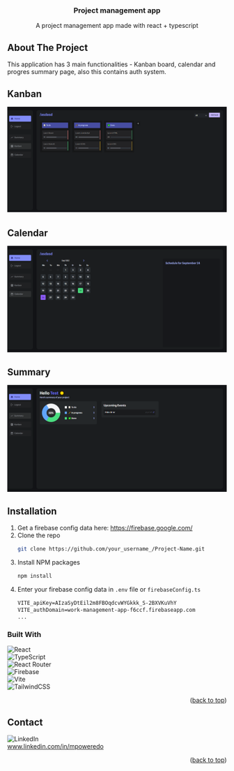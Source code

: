 <h3 align="center">Project management app</h3>

  <p align="center">
    A project management app made with react + typescript
    <br />

</div>




<!-- ABOUT THE PROJECT -->
## About The Project

This application has 3 main functionalities - Kanban board, calendar and progres summary page, also this contains auth system.

## Kanban

![Alt text](images/Kanban.png?raw=true "Kanban")

## Calendar

![Alt text](images/Calendar.png?raw=true "Kanban")

## Summary

![Alt text](images/Summary.png?raw=true "Kanban")

## Installation


1. Get a firebase config data here: https://firebase.google.com/
2. Clone the repo
   ```sh
   git clone https://github.com/your_username_/Project-Name.git
   ```
3. Install NPM packages
   ```sh
   npm install
   ```
4. Enter your firebase config data in `.env` file or `firebaseConfig.ts`
   ```
   VITE_apiKey=AIzaSyDtEil2m8FBOqdcvWYGkkk_S-2BXVKuVhY
   VITE_authDomain=work-management-app-f6ccf.firebaseapp.com
   ...
   ```

### Built With

![React](https://img.shields.io/badge/react-%2320232a.svg?style=for-the-badge&logo=react&logoColor=%2361DAFB)
<br>
![TypeScript](https://img.shields.io/badge/typescript-%23007ACC.svg?style=for-the-badge&logo=typescript&logoColor=white)
<br>
![React Router](https://img.shields.io/badge/React_Router-CA4245?style=for-the-badge&logo=react-router&logoColor=white)
<br>
![Firebase](https://img.shields.io/badge/Firebase-039BE5?style=for-the-badge&logo=Firebase&logoColor=white)
<br>
![Vite](https://img.shields.io/badge/vite-%23646CFF.svg?style=for-the-badge&logo=vite&logoColor=white)
<br>
![TailwindCSS](https://img.shields.io/badge/tailwindcss-%2338B2AC.svg?style=for-the-badge&logo=tailwind-css&logoColor=white)

<p align="right">(<a href="#readme-top">back to top</a>)</p>





## Contact


![LinkedIn](https://img.shields.io/badge/linkedin-%230077B5.svg?style=for-the-badge&logo=linkedin&logoColor=white) 
<br>
www.linkedin.com/in/mpoweredo

<p align="right">(<a href="#readme-top">back to top</a>)</p>




